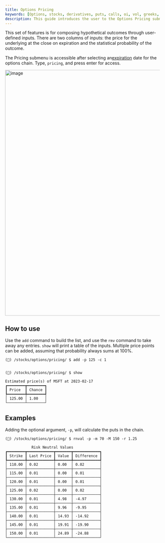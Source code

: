 ```yaml
---
title: Options Pricing
keywords: [Options, stocks, derivatives, puts, calls, oi, vol, greeks, hedge, gamme, delta, theta, rho, vanna, vomma, phi, charm, iv, volatility, implied, realized, price, last, bid, ask, expiry, expiration, chains, chain, put, call]
description: This guide introduces the user to the Options Pricing submenu, within the Options menu.
---
```


This set of features is for composing hypothetical outcomes through user-defined inputs. There are two columns of inputs: the price for the underlying at the close on expiration and the statistical probability of the outcome.

The Pricing submenu is accessible after selecting an<a href="/terminal/reference/stocks/options/exp" target="_blank" rel="noreferrer noopener">expiration</a> date for the options chain. Type, `pricing`, and press enter for access.

<img width="800" alt="image" src="https://user-images.githubusercontent.com/46355364/218987795-887c2f76-73f3-44ff-a6f5-35b392616186.png">

## How to use

Use the `add` command to build the list, and use the `rmv` command to take away any entries. `show` will print a table of the inputs. Multiple price points can be added, assuming that probability always sums at 100%.

```
(🦋) /stocks/options/pricing/ $ add -p 125 -c 1


(🦋) /stocks/options/pricing/ $ show

Estimated price(s) of MSFT at 2023-02-17
┏━━━━━━━━┳━━━━━━━━┓
┃ Price  ┃ Chance ┃
┡━━━━━━━━╇━━━━━━━━┩
│ 125.00 │ 1.00   │
└────────┴────────┘
```

## Examples

Adding the optional argument, `-p`, will calculate the puts in the chain.

```
(🦋) /stocks/options/pricing/ $ rnval -p -m 70 -M 150 -r 1.25

            Risk Neutral Values
┏━━━━━━━━┳━━━━━━━━━━━━┳━━━━━━━┳━━━━━━━━━━━━┓
┃ Strike ┃ Last Price ┃ Value ┃ Difference ┃
┡━━━━━━━━╇━━━━━━━━━━━━╇━━━━━━━╇━━━━━━━━━━━━┩
│ 110.00 │ 0.02       │ 0.00  │ 0.02       │
├────────┼────────────┼───────┼────────────┤
│ 115.00 │ 0.01       │ 0.00  │ 0.01       │
├────────┼────────────┼───────┼────────────┤
│ 120.00 │ 0.01       │ 0.00  │ 0.01       │
├────────┼────────────┼───────┼────────────┤
│ 125.00 │ 0.02       │ 0.00  │ 0.02       │
├────────┼────────────┼───────┼────────────┤
│ 130.00 │ 0.01       │ 4.98  │ -4.97      │
├────────┼────────────┼───────┼────────────┤
│ 135.00 │ 0.01       │ 9.96  │ -9.95      │
├────────┼────────────┼───────┼────────────┤
│ 140.00 │ 0.01       │ 14.93 │ -14.92     │
├────────┼────────────┼───────┼────────────┤
│ 145.00 │ 0.01       │ 19.91 │ -19.90     │
├────────┼────────────┼───────┼────────────┤
│ 150.00 │ 0.01       │ 24.89 │ -24.88     │
└────────┴────────────┴───────┴────────────┘
```
